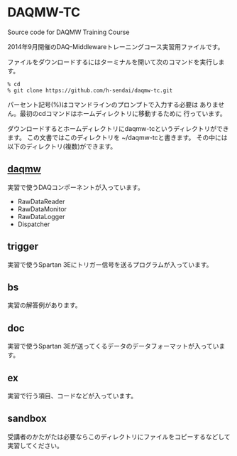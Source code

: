 DAQMW-TC
========

Source code for DAQMW Training Course

2014年9月開催のDAQ-Middlewareトレーニングコース実習用ファイルです。

ファイルをダウンロードするにはターミナルを開いて次のコマンドを実行します。

    % cd
    % git clone https://github.com/h-sendai/daqmw-tc.git

パーセント記号(%)はコマンドラインのプロンプトで入力する必要は
ありません。最初のcdコマンドはホームディレクトリに移動するために
行っています。

ダウンロードするとホームディレクトリにdaqmw-tcというディレクトリができます。
この文書ではこのディレクトリを ~/daqmw-tcと書きます。
その中には以下のディレクトリ(複数)ができます。

[daqmw](daqmw/)
---------------

実習で使うDAQコンポーネントが入っています。

* RawDataReader
* RawDataMonitor
* RawDataLogger
* Dispatcher

trigger
-------

実習で使うSpartan 3Eにトリガー信号を送るプログラムが入っています。

bs
--

実習の解答例があります。

doc
---

実習で使うSpartan 3Eが送ってくるデータのデータフォーマットが入っています。

ex
--

実習で行う項目、コードなどが入っています。

sandbox
-------

受講者のかたがたは必要ならこのディレクトリにファイルをコピーするなどして
実習してください。

